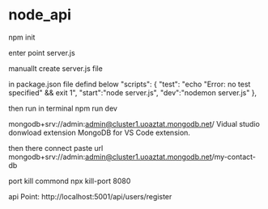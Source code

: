 # node_api

npm init

enter point server.js

manuallt create server.js file

in package.json file defind below
"scripts": {
    "test": "echo \"Error: no test specified\" && exit 1",
    "start":"node server.js",
    "dev":"nodemon server.js"
  },
  
  then run in terminal
npm run dev 


mongodb+srv://admin:admin@cluster1.uoaztat.mongodb.net/
Vidual studio donwload extension
 MongoDB for VS Code extension.

then there connect paste url
mongodb+srv://admin:admin@cluster1.uoaztat.mongodb.net/my-contact-db

port kill commond
npx kill-port 8080

api Point:
http://localhost:5001/api/users/register
